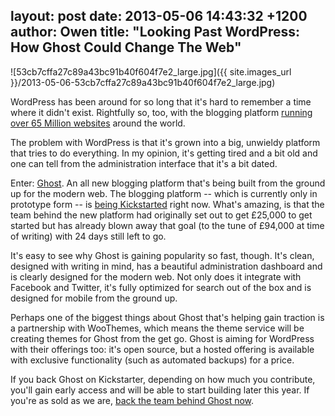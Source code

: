 layout: post
date: 2013-05-06 14:43:32 +1200
author: Owen
title: "Looking Past WordPress: How Ghost Could Change The Web"
----

![53cb7cffa27c89a43bc91b40f604f7e2_large.jpg]({{ site.images_url }}/2013-05-06-53cb7cffa27c89a43bc91b40f604f7e2_large.jpg)

WordPress has been around for so long that it's hard to remember a time where it didn't exist. Rightfully so, too, with the blogging platform [running over 65 Million websites](http://en.wordpress.com/stats/) around the world.

The problem with WordPress is that it's grown into a big, unwieldy platform that tries to do everything. In my opinion, it's getting tired and a bit old and one can tell from the administration interface that it's a bit dated. 

Enter: [Ghost](http://tryghost.com). An all new blogging platform that's being built from the ground up for the modern web. The blogging platform -- which is currently only in prototype form -- is [being Kickstarted](http://www.kickstarter.com/projects/johnonolan/ghost-just-a-blogging-platform) right now. What's amazing, is that the team behind the new platform had originally set out to get £25,000 to get started but has already blown away that goal (to the tune of £94,000 at time of writing) with 24 days still left to go.

It's easy to see why Ghost is gaining popularity so fast, though. It's clean, designed with writing in mind, has a beautiful administration dashboard and is clearly designed for the modern web. Not only does it integrate with Facebook and Twitter, it's fully optimized for search out of the box and is designed for mobile from the ground up.

Perhaps one of the biggest things about Ghost that's helping gain traction is a partnership with WooThemes, which means the theme service will be creating themes for Ghost from the get go. Ghost is aiming for WordPress with their offerings too: it's open source, but a hosted offering is available with exclusive functionality (such as automated backups) for a price.

If you back Ghost on Kickstarter, depending on how much you contribute, you'll gain early access and will be able to start building later this year. If you're as sold as we are, [back the team behind Ghost now](http://www.kickstarter.com/projects/johnonolan/ghost-just-a-blogging-platform).
